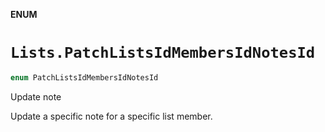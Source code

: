 **ENUM**

# `Lists.PatchListsIdMembersIdNotesId`

```swift
enum PatchListsIdMembersIdNotesId
```

Update note

Update a specific note for a specific list member.
